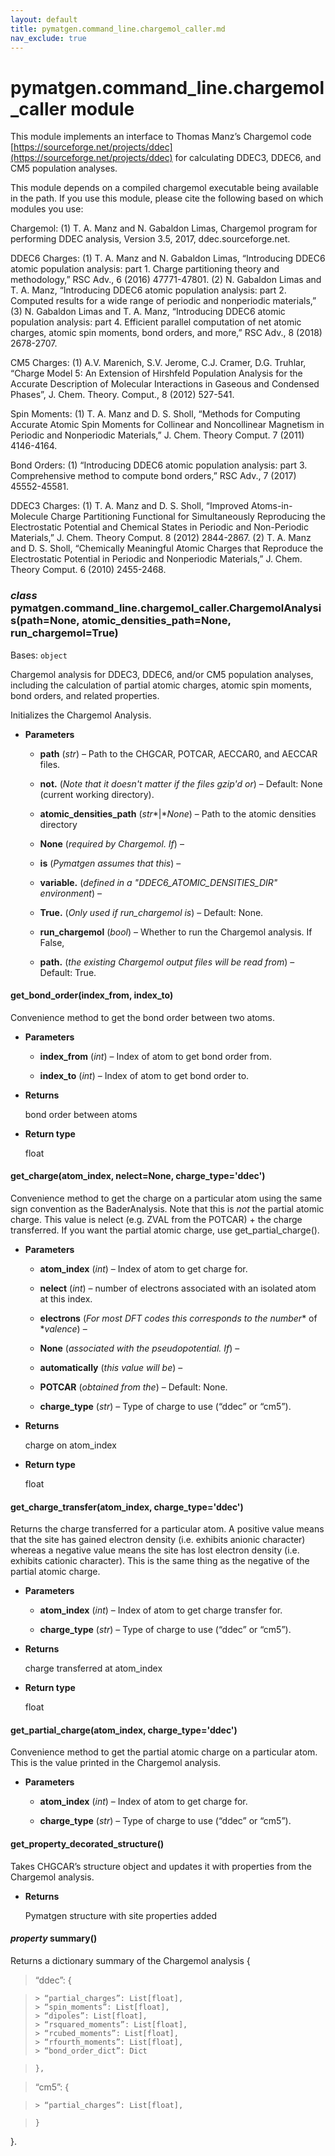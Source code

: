 ```yaml
---
layout: default
title: pymatgen.command_line.chargemol_caller.md
nav_exclude: true
---
```


# pymatgen.command_line.chargemol_caller module

This module implements an interface to Thomas Manz’s Chargemol code
[https://sourceforge.net/projects/ddec](https://sourceforge.net/projects/ddec) for calculating DDEC3, DDEC6, and CM5 population analyses.

This module depends on a compiled chargemol executable being available in the path.
If you use this module, please cite the following based on which modules you use:

Chargemol:
(1) T. A. Manz and N. Gabaldon Limas, Chargemol program for performing DDEC analysis,
Version 3.5, 2017, ddec.sourceforge.net.

DDEC6 Charges:
(1) T. A. Manz and N. Gabaldon Limas, “Introducing DDEC6 atomic population analysis:
part 1. Charge partitioning theory and methodology,” RSC Adv., 6 (2016) 47771-47801.
(2) N. Gabaldon Limas and T. A. Manz, “Introducing DDEC6 atomic population analysis:
part 2. Computed results for a wide range of periodic and nonperiodic materials,”
(3) N. Gabaldon Limas and T. A. Manz, “Introducing DDEC6 atomic population analysis:
part 4. Efficient parallel computation of net atomic charges, atomic spin moments,
bond orders, and more,” RSC Adv., 8 (2018) 2678-2707.

CM5 Charges:
(1) A.V. Marenich, S.V. Jerome, C.J. Cramer, D.G. Truhlar, “Charge Model 5: An Extension
of Hirshfeld Population Analysis for the Accurate Description of Molecular Interactions
in Gaseous and Condensed Phases”, J. Chem. Theory. Comput., 8 (2012) 527-541.

Spin Moments:
(1) T. A. Manz and D. S. Sholl, “Methods for Computing Accurate Atomic Spin Moments for
Collinear and Noncollinear Magnetism in Periodic and Nonperiodic Materials,”
J. Chem. Theory Comput. 7 (2011) 4146-4164.

Bond Orders:
(1) “Introducing DDEC6 atomic population analysis: part 3. Comprehensive method to compute
bond orders,” RSC Adv., 7 (2017) 45552-45581.

DDEC3 Charges:
(1) T. A. Manz and D. S. Sholl, “Improved Atoms-in-Molecule Charge Partitioning Functional
for Simultaneously Reproducing the Electrostatic Potential and Chemical States in Periodic
and Non-Periodic Materials,” J. Chem. Theory Comput. 8 (2012) 2844-2867.
(2) T. A. Manz and D. S. Sholl, “Chemically Meaningful Atomic Charges that Reproduce the
Electrostatic Potential in Periodic and Nonperiodic Materials,” J. Chem. Theory Comput. 6
(2010) 2455-2468.


### _class_ pymatgen.command_line.chargemol_caller.ChargemolAnalysis(path=None, atomic_densities_path=None, run_chargemol=True)
Bases: `object`

Chargemol analysis for DDEC3, DDEC6, and/or CM5 population analyses,
including the calculation of partial atomic charges, atomic spin moments,
bond orders, and related properties.

Initializes the Chargemol Analysis.


* **Parameters**


    * **path** (*str*) – Path to the CHGCAR, POTCAR, AECCAR0, and AECCAR files.


    * **not.** (*Note that it doesn't matter if the files gzip'd or*) – Default: None (current working directory).


    * **atomic_densities_path** (*str**|**None*) – Path to the atomic densities directory


    * **None** (*required by Chargemol. If*) –


    * **is** (*Pymatgen assumes that this*) –


    * **variable.** (*defined in a "DDEC6_ATOMIC_DENSITIES_DIR" environment*) –


    * **True.** (*Only used if run_chargemol is*) – Default: None.


    * **run_chargemol** (*bool*) – Whether to run the Chargemol analysis. If False,


    * **path.** (*the existing Chargemol output files will be read from*) – Default: True.



#### get_bond_order(index_from, index_to)
Convenience method to get the bond order between two atoms.


* **Parameters**


    * **index_from** (*int*) – Index of atom to get bond order from.


    * **index_to** (*int*) – Index of atom to get bond order to.



* **Returns**

    bond order between atoms



* **Return type**

    float



#### get_charge(atom_index, nelect=None, charge_type='ddec')
Convenience method to get the charge on a particular atom using the same
sign convention as the BaderAnalysis. Note that this is *not* the partial
atomic charge. This value is nelect (e.g. ZVAL from the POTCAR) + the
charge transferred. If you want the partial atomic charge, use
get_partial_charge().


* **Parameters**


    * **atom_index** (*int*) – Index of atom to get charge for.


    * **nelect** (*int*) – number of electrons associated with an isolated atom at this index.


    * **electrons** (*For most DFT codes this corresponds to the number** of **valence*) –


    * **None** (*associated with the pseudopotential. If*) –


    * **automatically** (*this value will be*) –


    * **POTCAR** (*obtained from the*) – Default: None.


    * **charge_type** (*str*) – Type of charge to use (“ddec” or “cm5”).



* **Returns**

    charge on atom_index



* **Return type**

    float



#### get_charge_transfer(atom_index, charge_type='ddec')
Returns the charge transferred for a particular atom. A positive value means
that the site has gained electron density (i.e. exhibits anionic character)
whereas a negative value means the site has lost electron density (i.e. exhibits
cationic character). This is the same thing as the negative of the partial atomic
charge.


* **Parameters**


    * **atom_index** (*int*) – Index of atom to get charge transfer for.


    * **charge_type** (*str*) – Type of charge to use (“ddec” or “cm5”).



* **Returns**

    charge transferred at atom_index



* **Return type**

    float



#### get_partial_charge(atom_index, charge_type='ddec')
Convenience method to get the partial atomic charge on a particular atom.
This is the value printed in the Chargemol analysis.


* **Parameters**


    * **atom_index** (*int*) – Index of atom to get charge for.


    * **charge_type** (*str*) – Type of charge to use (“ddec” or “cm5”).



#### get_property_decorated_structure()
Takes CHGCAR’s structure object and updates it with properties
from the Chargemol analysis.


* **Returns**

    Pymatgen structure with site properties added



#### _property_ summary()
Returns a dictionary summary of the Chargemol analysis
{

> “ddec”: {

>     > “partial_charges”: List[float],
>     > “spin_moments”: List[float],
>     > “dipoles”: List[float],
>     > “rsquared_moments”: List[float],
>     > “rcubed_moments”: List[float],
>     > “rfourth_moments”: List[float],
>     > “bond_order_dict”: Dict

>     },

> “cm5”: {

>     > “partial_charges”: List[float],

>     }

}.